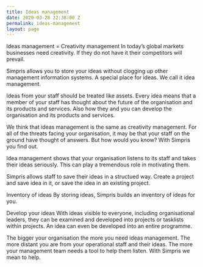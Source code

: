```yaml
---
title: Ideas management
date: 2020-03-28 22:38:00 Z
permalink: ideas-management
layout: page
---
```


Ideas management = Creativity management
In today’s global markets businesses need creativity. If they do not have it their competitors will prevail.

Simpris allows you to store your ideas without clogging up other management information systems. A special place for ideas. We call it idea management.

Ideas from your staff should be treated like assets. Every idea means that a member of your staff has thought about the future of the organisation and its products and services. Also how they and you can develop the organisation and its products and services.

We think that ideas management is the same as creativity management. For all of the threats facing your organisation, it may be that your staff on the ground have thought of answers. But how would you know? With Simpris you find out.

Idea management shows that your organisation listens to its staff and takes their ideas seriously. This can play a tremendous role in motivating them.

Simpris allows staff to save their ideas in a structued way. Create a project and save idea in it, or save the idea in an existing project.



Inventory of ideas
By storing ideas, Simpris builds an inventory of ideas for you.

Develop your ideas
With ideas visible to everyone, including organisational leaders, they can be examined and developed into projects or tasklists within projects. An idea can even be developed into an entire programme.

The bigger your organisation the more you need ideas management. The more distant you are from your operational staff and their ideas. The more your management team needs a tool to help them listen. With Simpris we mean to help.